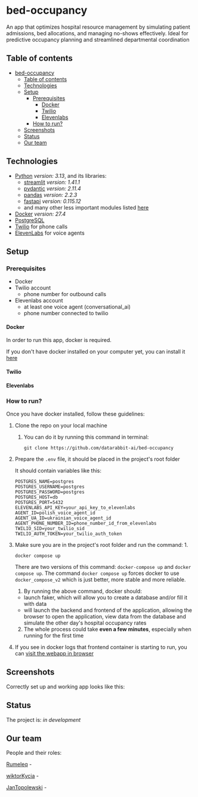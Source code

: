 # bed-occupancy
An app that optimizes hospital resource management by simulating patient admissions, bed allocations, and managing no-shows effectively. Ideal for predictive occupancy planning and streamlined departmental coordination

## Table of contents
- [bed-occupancy](#bed-occupancy)
  - [Table of contents](#table-of-contents)
  - [Technologies](#technologies)
  - [Setup](#setup)
    - [Prerequisites](#prerequisites)
      - [Docker](#docker)
      - [Twilio](#twilio)
      - [Elevenlabs](#elevenlabs)
    - [How to run?](#how-to-run)
  - [Screenshots](#screenshots)
  - [Status](#status)
  - [Our team](#our-team)

## Technologies

- [Python](https://www.python.org/downloads/) _version: 3.13_, and its libraries:
  - [streamlit](https://docs.streamlit.io/) _version: 1.41.1_
  - [pydantic](https://docs.pydantic.dev/latest/) _version: 2.11.4_
  - [pandas](https://pandas.pydata.org/) _version: 2.2.3_
  - [fastapi](https://fastapi.tiangolo.com/) _version: 0.115.12_
  - and many other less important modules listed [here](./requirements.txt)
- [Docker](https://docs.docker.com/) _version: 27.4_
- [PostgreSQL](https://www.postgresql.org.pl/)
- [Twilio](https://www.twilio.com/en-us) for phone calls
- [ElevenLabs](https://elevenlabs.io/) for voice agents

## Setup

### Prerequisites

- Docker
- Twilio account
  - phone number for outbound calls
- Elevenlabs account
  - at least one voice agent (conversational_ai)
  - phone number connected to twilio

#### Docker

In order to run this app, docker is required.

If you don't have docker installed on your computer yet, you can install it [here](https://docs.docker.com/get-started/get-docker/)

#### Twilio

#### Elevenlabs

### How to run?

Once you have docker installed, follow these guidelines:
1. Clone the repo on your local machine
   1. You can do it by running this command in terminal:
        ```
        git clone https://github.com/datarabbit-ai/bed-occupancy
        ```
2. Prepare the `.env` file, it should be placed in the project's root folder

    It should contain variables like this:
    ```
    POSTGRES_NAME=postgres
    POSTGRES_USERNAME=postgres
    POSTGRES_PASSWORD=postgres
    POSTGRES_HOST=db
    POSTGRES_PORT=5432
    ELEVENLABS_API_KEY=your_api_key_to_elevenlabs
    AGENT_ID=polish_voice_agent_id
    AGENT_UA_ID=ukrainian_voice_agent_id
    AGENT_PHONE_NUMBER_ID=phone_number_id_from_elevenlabs
    TWILIO_SID=your_twilio_sid
    TWILIO_AUTH_TOKEN=your_twilio_auth_token
    ```

3. Make sure you are in the project's root folder and run the command:
   1.
    ```
    docker compose up
    ```
    There are two versions of this command: `docker-compose up` and `docker compose up`. The command `docker compose up` forces docker to use `docker_compose_v2` which is just better, more stable and more reliable.
   1. By running the above command, docker should:
     - launch faker, which will allow you to create a database and/or fill it with data
     - will launch the backend and frontend of the application, allowing the browser to open the application, view data from the database and simulate the other day's hospital occupancy rates
   2. The whole process could take **even a few minutes**, especially when running for the first time
4. If you see in docker logs that frontend container is starting to run, you can [visit the webapp in browser](http://localhost:8501)

## Screenshots

Correctly set up and working app looks like this:


## Status

The project is: _in development_

## Our team
People and their roles:

[Rumeleq](https://github.com/Rumeleq) -

[wiktorKycia](https://github.com/wiktorKycia) -

[JanTopolewski](https://github.com/JanTopolewski) -
